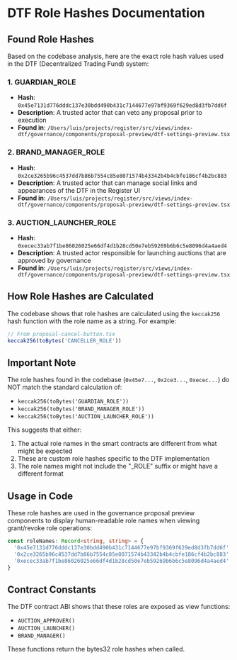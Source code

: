 # DTF Role Hashes Documentation

## Found Role Hashes

Based on the codebase analysis, here are the exact role hash values used in the DTF (Decentralized Trading Fund) system:

### 1. GUARDIAN_ROLE
- **Hash**: `0x45e7131d776dddc137e30bdd490b431c7144677e97bf9369f629ed8d3fb7dd6f`
- **Description**: A trusted actor that can veto any proposal prior to execution
- **Found in**: `/Users/luis/projects/register/src/views/index-dtf/governance/components/proposal-preview/dtf-settings-preview.tsx`

### 2. BRAND_MANAGER_ROLE
- **Hash**: `0x2ce3265b96c4537dd7b86b7554c85e8071574b43342b4b4cbfe186cf4b2bc883`
- **Description**: A trusted actor that can manage social links and appearances of the DTF in the Register UI
- **Found in**: `/Users/luis/projects/register/src/views/index-dtf/governance/components/proposal-preview/dtf-settings-preview.tsx`

### 3. AUCTION_LAUNCHER_ROLE
- **Hash**: `0xecec33ab7f1be86026025e66df4d1b28cd50e7eb59269b6b6c5e8096d4a4aed4`
- **Description**: A trusted actor responsible for launching auctions that are approved by governance
- **Found in**: `/Users/luis/projects/register/src/views/index-dtf/governance/components/proposal-preview/dtf-settings-preview.tsx`

## How Role Hashes are Calculated

The codebase shows that role hashes are calculated using the `keccak256` hash function with the role name as a string. For example:

```typescript
// From proposal-cancel-button.tsx
keccak256(toBytes('CANCELLER_ROLE'))
```

## Important Note

The role hashes found in the codebase (`0x45e7...`, `0x2ce3...`, `0xecec...`) do NOT match the standard calculation of:
- `keccak256(toBytes('GUARDIAN_ROLE'))`
- `keccak256(toBytes('BRAND_MANAGER_ROLE'))`
- `keccak256(toBytes('AUCTION_LAUNCHER_ROLE'))`

This suggests that either:
1. The actual role names in the smart contracts are different from what might be expected
2. These are custom role hashes specific to the DTF implementation
3. The role names might not include the "_ROLE" suffix or might have a different format

## Usage in Code

These role hashes are used in the governance proposal preview components to display human-readable role names when viewing grant/revoke role operations:

```typescript
const roleNames: Record<string, string> = {
  '0x45e7131d776dddc137e30bdd490b431c7144677e97bf9369f629ed8d3fb7dd6f': 'Guardian',
  '0x2ce3265b96c4537dd7b86b7554c85e8071574b43342b4b4cbfe186cf4b2bc883': 'Brand Manager',
  '0xecec33ab7f1be86026025e66df4d1b28cd50e7eb59269b6b6c5e8096d4a4aed4': 'Auction Launcher',
}
```

## Contract Constants

The DTF contract ABI shows that these roles are exposed as view functions:
- `AUCTION_APPROVER()`
- `AUCTION_LAUNCHER()`
- `BRAND_MANAGER()`

These functions return the bytes32 role hashes when called.